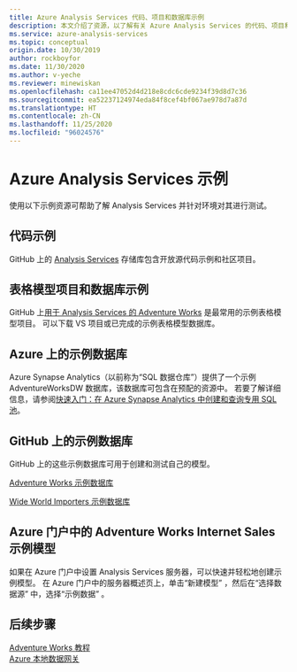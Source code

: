 ```yaml
---
title: Azure Analysis Services 代码、项目和数据库示例
description: 本文介绍了资源，以了解有关 Azure Analysis Services 的代码、项目和数据库示例。
ms.service: azure-analysis-services
ms.topic: conceptual
origin.date: 10/30/2019
author: rockboyfor
ms.date: 11/30/2020
ms.author: v-yeche
ms.reviewer: minewiskan
ms.openlocfilehash: ca11ee47052d4d218e8cdc6cde9234f39d8d7c36
ms.sourcegitcommit: ea52237124974eda84f8cef4bf067ae978d7a87d
ms.translationtype: HT
ms.contentlocale: zh-CN
ms.lasthandoff: 11/25/2020
ms.locfileid: "96024576"
---
```

# <a name="azure-analysis-services-samples"></a>Azure Analysis Services 示例

使用以下示例资源可帮助了解 Analysis Services 并针对环境对其进行测试。

## <a name="code-samples"></a>代码示例

GitHub 上的 [Analysis Services](https://github.com/Microsoft/Analysis-Services) 存储库包含开放源代码示例和社区项目。 

## <a name="tabular-model-project-and-database-samples"></a>表格模型项目和数据库示例

GitHub 上[用于 Analysis Services 的 Adventure Works](https://github.com/Microsoft/sql-server-samples/releases/tag/adventureworks-analysis-services) 是最常用的示例表格模型项目。 可以下载 VS 项目或已完成的示例表格模型数据库。

## <a name="sample-database-on-azure"></a>Azure 上的示例数据库

Azure Synapse Analytics（以前称为“SQL 数据仓库”）提供了一个示例 AdventureWorksDW 数据库，该数据库可包含在预配的资源中。 若要了解详细信息，请参阅[快速入门：在 Azure Synapse Analytics 中创建和查询专用 SQL 池](https://docs.azure.cn/sql-data-warehouse/create-data-warehouse-portal)。

## <a name="sample-databases-on-github"></a>GitHub 上的示例数据库

GitHub 上的这些示例数据库可用于创建和测试自己的模型。 

[Adventure Works 示例数据库](https://github.com/Microsoft/sql-server-samples/releases/tag/adventureworks)

[Wide World Importers 示例数据库](https://github.com/Microsoft/sql-server-samples/releases/tag/wide-world-importers-v1.0)

## <a name="adventure-works-internet-sales-sample-model-in-azure-portal"></a>Azure 门户中的 Adventure Works Internet Sales 示例模型

如果在 Azure 门户中设置 Analysis Services 服务器，可以快速并轻松地创建示例模型。 在 Azure 门户中的服务器概述页上，单击“新建模型”  ，然后在“选择数据源”  中，选择“示例数据”  。

## <a name="next-steps"></a>后续步骤

[Adventure Works 教程](https://docs.microsoft.com/analysis-services/tutorial-tabular-1400/as-adventure-works-tutorial)   
[Azure 本地数据网关](analysis-services-gateway.md)

<!-- Update_Description: update meta properties, wording update, update link -->